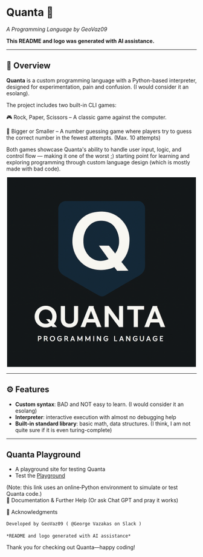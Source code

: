 # Quanta 🚀  
*A Programming Language by GeoVaz09*  

**This README and logo was generated with AI assistance.**

---

## 🧩 Overview  

**Quanta** is a custom programming language with a Python-based interpreter, designed for experimentation, pain and confusion. (I would consider it an esolang). 

The project includes two built-in CLI games:

🎮 Rock, Paper, Scissors – A classic game against the computer.

🔢 Bigger or Smaller – A number guessing game where players try to guess the correct number in the fewest attempts. (Max. 10 attempts)

Both games showcase Quanta's ability to handle user input, logic, and control flow — making it one of the worst ;) starting point for learning and exploring programming through custom language design (which is mostly made with bad code).


<p align="center">
  <img src="Quanta/assets/quanta-logo.png" alt="Quanta Logo" width="500"/>
</p>

---

## ⚙️ Features  
- **Custom syntax**: BAD and NOT easy to learn. (I would consider it an esolang)
- **Interpreter**: interactive execution with almost no debugging help
- **Built-in standard library**: basic math, data structures.  (I think, I am not quite sure if it is even turing-complete)
---

## Quanta Playground
- A playground site for testing Quanta
- Test the <a href="https://geovaz09.github.io/Quanta/">Playground</a>

(Note: this link uses an online‑Python environment to simulate or test Quanta code.)<br>
💬 Documentation & Further Help (Or ask Chat GPT and pray it works)

📣 Acknowledgments

    Developed by GeoVaz09 ( @George Vazakas on Slack )

    *README and logo generated with AI assistance*

Thank you for checking out Quanta—happy coding!
